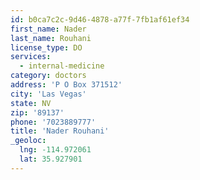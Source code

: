 ```yaml
---
id: b0ca7c2c-9d46-4878-a77f-7fb1af61ef34
first_name: Nader
last_name: Rouhani
license_type: DO
services:
  - internal-medicine
category: doctors
address: 'P O Box 371512'
city: 'Las Vegas'
state: NV
zip: '89137'
phone: '7023889777'
title: 'Nader Rouhani'
_geoloc:
  lng: -114.972061
  lat: 35.927901
---
```


